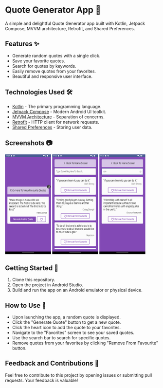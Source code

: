 # Quote Generator App 🚀

A simple and delightful Quote Generator app built with Kotlin, Jetpack Compose, MVVM architecture, Retrofit, and Shared Preferences.

## Features ✨

- Generate random quotes with a single click.
- Save your favorite quotes.
- Search for quotes by keywords.
- Easily remove quotes from your favorites.
- Beautiful and responsive user interface.

## Technologies Used 🛠️

- [Kotlin](https://kotlinlang.org/) - The primary programming language.
- [Jetpack Compose](https://developer.android.com/jetpack/compose) - Modern Android UI toolkit.
- [MVVM Architecture](https://developer.android.com/jetpack/guide#recommended-app-arch) - Separation of concerns.
- [Retrofit](https://square.github.io/retrofit/) - HTTP client for network requests.
- [Shared Preferences](https://developer.android.com/training/data-storage/shared-preferences) - Storing user data.

## Screenshots 📷

<p align="start">
  <img src="readme data/home.png" width="30%">
  <img src="readme data/favourite.png" width="30%">
  <img src="readme data/search.png" width="30%">
</p>

## Getting Started 🚦

1. Clone this repository.
2. Open the project in Android Studio.
3. Build and run the app on an Android emulator or physical device.

## How to Use 📝

- Upon launching the app, a random quote is displayed.
- Click the "Generate Quote" button to get a new quote.
- Click the heart icon to add the quote to your favorites.
- Navigate to the "Favorites" screen to see your saved quotes.
- Use the search bar to search for specific quotes.
- Remove quotes from your favorites by clicking "Remove From Favourite" button.

## Feedback and Contributions 🤝

Feel free to contribute to this project by opening issues or submitting pull requests. Your feedback is valuable!
